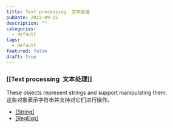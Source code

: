 ```yaml
---
title: Text processing  文本处理
pubDate: 2023-09-15
description: ""
categories:
  - default
tags:
  - default
featured: false
draft: true
---
```

### [[Text processing  文本处理]]

These objects represent strings and support manipulating them.  
这些对象表示字符串并支持对它们进行操作。

- [[String]](https://developer.mozilla.org/en-US/docs/Web/JavaScript/Reference/Global_Objects/String)
- [[RegExp]](https://developer.mozilla.org/en-US/docs/Web/JavaScript/Reference/Global_Objects/RegExp)